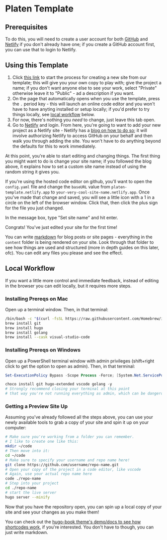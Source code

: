 # Platen Template

## Prerequisites

To do this, you will need to create a user account for both [GitHub](https://github.com/join) and [Netlify](https://app.netlify.com/signup) if you don't already have one; if you create a GitHub account first, you can use that to login to Netlify.

## Using this Template

1. Click [this link](https://github.com/platenio/platen-template/generate) to start the process for creating a new site from our template; this will give you your own copy to play with; give the project a name; if you don't want anyone else to see your work, select "Private" otherwise leave it to "Public" - ad a description if you want.
2. On the page that automatically opens when you use the template, press the `.` period key - this will launch an online code editor and you won't have to have anyting installed or setup locally; if you'd prefer to try things locally, see [local workflow](#local-workflow) below.
3. For now, there's nothing you _need_ to change, just leave this tab open.
4. Go to [Netlify](https://app.netlify.com/) and login. From here, you're going to want to add your new project as a Netlify site - Netlify has a [blog on how to do so](netlify.com/blog/2016/10/27/a-step-by-step-guide-deploying-a-static-site-or-single-page-app/); it will involve authorizing Netlify to access GitHub on your behalf and then walk you through adding the site. You won't have to do anything beyond the defaults for this to work immediately.

At this point, you're able to start editing and changing things. The first thing you might want to do is change your site name; if you followed the blog above, it explains how to set a custom site name instead of using the random string it gives you.

If you're using the hosted code editor on github, you'll want to open the `config.yaml` file and change the `baseURL` value from `platen-template.netlify.app` to `your-very-cool-site-name.netlify.app`. Once you've made that change and saved, you will see a little icon with a 1 in a circle on the left of the browser window. Click that, then click the plus sign for the file you just changed.

In the message box, type "Set site name" and hit enter.

Congrats! You've just edited your site for the first time!

You can write [markdown](https://www.markdownguide.org/getting-started/) for blog posts or site pages - everything in the `content` folder is being rendered on your site. Look through that folder to see how things are used and structured (more in depth guides on this later, ofc). You can edit any files you please and see the effect.

## Local Workflow

If you want a little more control and immediate feedback, instead of editing in the browser you can edit locally, but it requires more steps.

### Installing Prereqs on Mac

Open up a terminal window. Then, in that terminal:

```sh
/bin/bash -c "$(curl -fsSL https://raw.githubusercontent.com/Homebrew/install/HEAD/install.sh)"
brew install git
brew install hugo
brew install golang
brew install --cask visual-studio-code
```

### Installing Prereqs on Windows

Open up a PowerShell terminal window with admin privileges (shift+right click to get the option to open as admin). Then, in that terminal:

```powershell
Set-ExecutionPolicy Bypass -Scope Process -Force; [System.Net.ServicePointManager]::SecurityProtocol = [System.Net.ServicePointManager]::SecurityProtocol -bor 3072; iex ((New-Object System.Net.WebClient).DownloadString('https://community.chocolatey.org/install.ps1'))

choco install git hugo-extended vscode golang -y
# Strongly recommend closing your terminal at this point
# that way you're not running everything as admin, which can be dangerous!
```

### Getting a Preview Site Up

Assuming you've already followed all the steps above, you can use your newly available tools to grab a copy of your site and spin it up on your computer:

```sh
# Make sure you're working from a folder you can remember.
# I like to create one like this:
mkdir ~/code
# Then move into it:
cd ~/code
# Make sure to specify your username and repo name here!
git clone https://github.com/username/repo-name.git
# Open your copy of the project in a code editor, like vscode
# Again, use your actual repo name here
code ./repo-name
# Step into your project
cd ./repo-name
# start the live server
hugo server --minify
```

Now that you have the repository open, you can spin up a local copy of your site and see your changes as you make them!

You can check out the [hugo-book theme's demo/docs to see how shortcodes work](https://hugo-book-demo.netlify.app/docs/shortcodes/columns/), if you're interested. You don't have to though, you can just write markdown.
